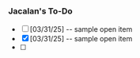 ### Jacalan's To-Do
- [ ] [03/31/25] -- sample open item
- [x] [03/31/25] -- sample open item
- [ ] 